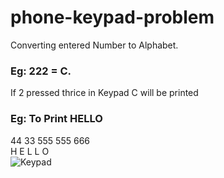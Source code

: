 # phone-keypad-problem
Converting entered Number to Alphabet.  
### Eg: 222 = C.  
If 2 pressed thrice in Keypad C will be printed    
  
### Eg: To Print HELLO  
44 33 555 555 666   
H   E  L   L   O  
![Keypad](https://www.researchgate.net/profile/Shumin-Zhai/publication/221518150/figure/fig1/AS:305488823635968@1449845619238/The-standard-12-key-telephone-keypad-character-layout-follows-the-ITU-E161-standard-8.png)

